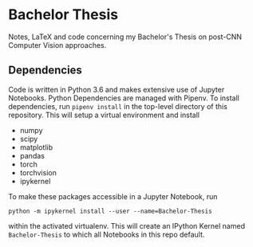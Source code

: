 # Bachelor Thesis
Notes, LaTeX and code concerning my Bachelor's Thesis on post-CNN Computer 
Vision approaches.


## Dependencies

Code is written in Python 3.6 and makes extensive use of Jupyter Notebooks.
Python Dependencies are managed with Pipenv. To install dependencies, run
`pipenv install` in the top-level directory of this repository. This will
setup a virtual environment and install

 - numpy
 - scipy
 - matplotlib
 - pandas
 - torch
 - torchvision
 - ipykernel

To make these packages accessible in a Jupyter Notebook, run 

```python -m ipykernel install --user --name=Bachelor-Thesis```

within the activated virtualenv. This will create an IPython Kernel named 
`Bachelor-Thesis` to which all Notebooks in this repo default. 
